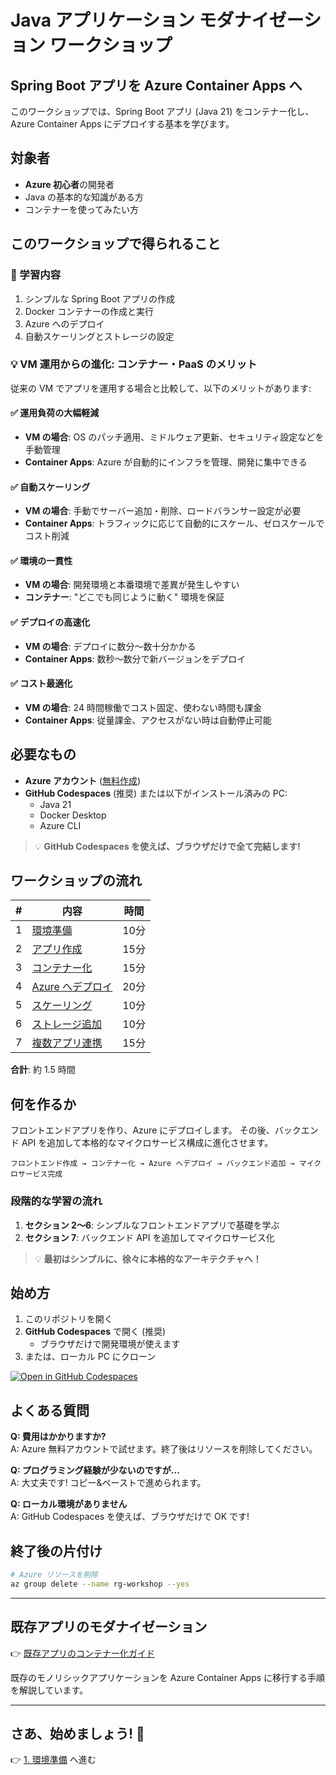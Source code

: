 # Java アプリケーション モダナイゼーション ワークショップ
## Spring Boot アプリを Azure Container Apps へ

このワークショップでは、Spring Boot アプリ (Java 21) をコンテナー化し、Azure Container Apps にデプロイする基本を学びます。

## 対象者

- **Azure 初心者**の開発者
- Java の基本的な知識がある方
- コンテナーを使ってみたい方

## このワークショップで得られること

### 🎯 学習内容

1. シンプルな Spring Boot アプリの作成
2. Docker コンテナーの作成と実行
3. Azure へのデプロイ
4. 自動スケーリングとストレージの設定

### 💡 VM 運用からの進化: コンテナー・PaaS のメリット

従来の VM でアプリを運用する場合と比較して、以下のメリットがあります:

#### ✅ 運用負荷の大幅軽減
- **VM の場合**: OS のパッチ適用、ミドルウェア更新、セキュリティ設定などを手動管理
- **Container Apps**: Azure が自動的にインフラを管理、開発に集中できる

#### ✅ 自動スケーリング
- **VM の場合**: 手動でサーバー追加・削除、ロードバランサー設定が必要
- **Container Apps**: トラフィックに応じて自動的にスケール、ゼロスケールでコスト削減

#### ✅ 環境の一貫性
- **VM の場合**: 開発環境と本番環境で差異が発生しやすい
- **コンテナー**: "どこでも同じように動く" 環境を保証

#### ✅ デプロイの高速化
- **VM の場合**: デプロイに数分～数十分かかる
- **Container Apps**: 数秒～数分で新バージョンをデプロイ

#### ✅ コスト最適化
- **VM の場合**: 24 時間稼働でコスト固定、使わない時間も課金
- **Container Apps**: 従量課金、アクセスがない時は自動停止可能

## 必要なもの

- **Azure アカウント** ([無料作成](https://azure.microsoft.com/ja-jp/free/))
- **GitHub Codespaces** (推奨) または以下がインストール済みの PC:
  - Java 21
  - Docker Desktop
  - Azure CLI

> 💡 **GitHub Codespaces を使えば、ブラウザだけで全て完結します!**

## ワークショップの流れ

| # | 内容 | 時間 |
|---|------|------|
| 1 | [環境準備](./docs/01-setup.md) | 10分 |
| 2 | [アプリ作成](./docs/02-create-app.md) | 15分 |
| 3 | [コンテナー化](./docs/03-containerize.md) | 15分 |
| 4 | [Azure へデプロイ](./docs/04-deploy.md) | 20分 |
| 5 | [スケーリング](./docs/05-scaling.md) | 10分 |
| 6 | [ストレージ追加](./docs/06-storage.md) | 10分 |
| 7 | [複数アプリ連携](./docs/07-multiapp.md) | 15分 |

**合計**: 約 1.5 時間

## 何を作るか

フロントエンドアプリを作り、Azure にデプロイします。
その後、バックエンド API を追加して本格的なマイクロサービス構成に進化させます。

```
フロントエンド作成 → コンテナー化 → Azure へデプロイ → バックエンド追加 → マイクロサービス完成
```

### 段階的な学習の流れ

1. **セクション 2〜6**: シンプルなフロントエンドアプリで基礎を学ぶ
2. **セクション 7**: バックエンド API を追加してマイクロサービス化

> 💡 **最初はシンプルに、徐々に本格的なアーキテクチャへ！**

## 始め方

1. このリポジトリを開く
2. **GitHub Codespaces** で開く (推奨)
   - ブラウザだけで開発環境が使えます
3. または、ローカル PC にクローン

[![Open in GitHub Codespaces](https://github.com/codespaces/badge.svg)](https://codespaces.new/hatasaki/Modernization-Workshop)

## よくある質問

**Q: 費用はかかりますか?**  
A: Azure 無料アカウントで試せます。終了後はリソースを削除してください。

**Q: プログラミング経験が少ないのですが...**  
A: 大丈夫です! コピー&ペーストで進められます。

**Q: ローカル環境がありません**  
A: GitHub Codespaces を使えば、ブラウザだけで OK です!

## 終了後の片付け

```bash
# Azure リソースを削除
az group delete --name rg-workshop --yes
```

---

## 既存アプリのモダナイゼーション

👉 [既存アプリのコンテナー化ガイド](./docs/legacy-app-guide.md)

既存のモノリシックアプリケーションを Azure Container Apps に移行する手順を解説しています。

---

## さあ、始めましょう! 🚀

👉 [1. 環境準備](./docs/01-setup.md) へ進む
